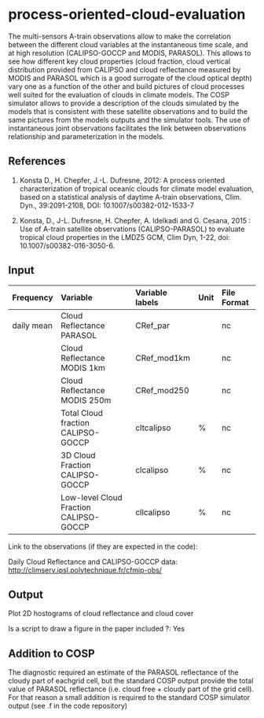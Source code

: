 # process-oriented-cloud-evaluation
The multi-sensors A-train observations allow to make the correlation between the different cloud variables at the instantaneous time scale, and at high resolution (CALIPSO-GOCCP and MODIS, PARASOL). This allows to see how different key cloud properties (cloud fraction, cloud vertical distribution provided from CALIPSO and cloud reflectance measured by MODIS and PARASOL which is a good surrogate of the cloud optical depth) vary one as a function of the other and build pictures of cloud processes well suited for the evaluation of clouds in climate models. The COSP simulator allows to provide a description of the clouds simulated by the models that is consistent with these satellite observations and to build the same pictures from the models outputs and the simulator tools. The use of instantaneous joint observations facilitates the link between observations relationship and parameterization in the models.


References
----------
1) Konsta D., H. Chepfer, J.-L. Dufresne, 2012: A process oriented characterization of tropical oceanic clouds for climate model evaluation, based on a statistical analysis of daytime A-train observations, Clim. Dyn., 39:2091-2108, DOI: 10.1007/s00382-012-1533-7

2) Konsta, D., J-L. Dufresne, H. Chepfer, A. Idelkadi and G. Cesana, 2015 : Use of A-train satellite observations (CALIPSO-PARASOL) to evaluate tropical cloud properties in the LMDZ5 GCM, Clim Dyn, 1-22, doi: 10.1007/s00382-016-3050-6. 



Input
----------

| Frequency | Variable | Variable labels | Unit | File Format |
|:----------|:-----------------------------|:-------------|:------|:------------|
| daily mean | Cloud Reflectance PARASOL | CRef_par    |    | nc
|  | Cloud Reflectance MODIS 1km  |  CRef_mod1km   |     | nc
|  | Cloud Reflectance MODIS 250m  |  CRef_mod250   |     | nc
|  | Total Cloud fraction CALIPSO-GOCCP | cltcalipso     |  %    | nc
|  | 3D Cloud Fraction CALIPSO-GOCCP  |  clcalipso    |  %    | nc
|  | Low-level Cloud Fraction CALIPSO-GOCCP  | cllcalipso     |  %   | nc


Link to the observations (if they are expected in the code):

Daily Cloud Reflectance and CALIPSO-GOCCP data: http://climserv.ipsl.polytechnique.fr/cfmip-obs/

Output
----------
Plot 2D hostograms of cloud reflectance and cloud cover

 
Is a script to draw a figure in the paper included ?: Yes

Addition to COSP 
----------
The diagnostic required an estimate of the PARASOL reflectance of the cloudy part of eachgrid cell, but the standard COSP output provide the total value of PARASOL reflectance (i.e. cloud free + cloudy part of the grid cell). For that reason a small addition is required to the standard COSP simulator output (see .f in the code repository)



